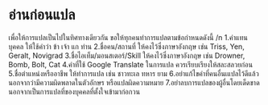 # อ่านก่อนแปล
เพื่อให้การแปลเป็นไปในทิศทางเดียวกัน ขอให้ทุกคนทำการแปลตามข้อกำหนดดังนี้ /n
1.คำแทนบุคคล ให้ใช้คำว่า ข้า เจ้า แก ท่าน
2.ชื่อคน/สถานที่ ให้คงไว้ซึ่งภาษาอังกฤษ เช่น Triss, Yen, Geralt, Novigrad
3.ชื่อไอเท็ม/มอนสเตอร์/Skill ให้คงไว้ซึ่งภาษาอังกฤษ เช่น Drowner, Bomb, Bolt, Cat
4.คำที่ใช้ Google Translate ในการแปล ควรเรียบเรียงให้สละสลวยก่อน
5.ชื่อตำแหน่งหรืออาชีพ ให้ทำการแปล เช่น ชาวทะเล ทหาร ยาม
6.อย่าแก้ไขคำที่คนอื่นเแปลไว้ดีแล้ว นอกจากว่ามีความผิดพลาดในตัวอักษร หรือแปลผิดความหมาย
7.อย่าลบการแปลของผู้อื่นโดยเด็ดขาด นอกจากเป็นการแปลที่ของบุคคลที่ตั้งใจเข้ามาก่อกวน

